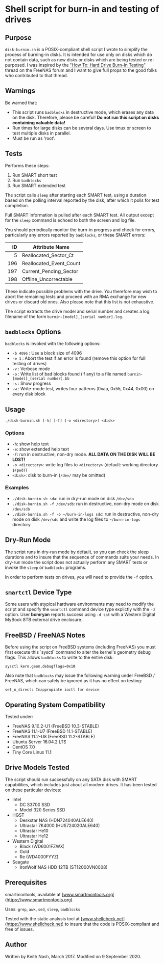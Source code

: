 # Shell script for burn-in and testing of drives

## Purpose

`disk-burnin.sh` is a POSIX-compliant shell script I wrote to simplify the process of burning-in disks. It is intended for use only on disks which do not contain data, such as new disks or disks which are being tested or re-purposed. I was inspired by the ["How To: Hard Drive Burn-In Testing"](https://forums.freenas.org/index.php?threads/how-to-hard-drive-burn-in-testing.21451/) thread on the FreeNAS forum and I want to give full props to the good folks who contributed to that thread.

## Warnings

Be warned that:

* This script runs `badblocks` in destructive mode, which erases any data on the disk. Therefore, please be careful! __Do not run this script on disks containing valuable data!__
* Run times for large disks can be several days. Use tmux or screen to test multiple disks in parallel.
* Must be run as 'root'.

## Tests

Performs these steps:

1. Run SMART short test
2. Run `badblocks`
3. Run SMART extended test

The script calls `sleep` after starting each SMART test, using a duration based on the polling interval reported by the disk, after which it polls for test completion.

Full SMART information is pulled after each SMART test. All output except for the `sleep` command is echoed to both the screen and log file.

You should periodically monitor the burn-in progress and check for errors, particularly any errors reported by `badblocks`, or these SMART errors:
  
|ID|Attribute Name|
|---:|---|
|  5|Reallocated_Sector_Ct|
|196|Reallocated_Event_Count|
|197|Current_Pending_Sector|
|198|Offline_Uncorrectable|

These indicate possible problems with the drive. You therefore may wish to abort the remaining tests and proceed with an RMA exchange for new drives or discard old ones. Also please note that this list is not exhaustive.

The script extracts the drive model and serial number and creates a log filename of the form `burnin-[model]_[serial number].log`.

## `badblocks` Options

`badblocks` is invoked with the following options:

* `-b 4096` : Use a block size of 4096
* `-e 1` : Abort the test if an error is found (remove this option for full testing of drives)
* `-v` : Verbose mode
* `-o` : Write list of bad blocks found (if any) to a file named `burnin-[model]_[serial number].bb`
* `-s` : Show progress
* `-w` : Write-mode test, writes four patterns (0xaa, 0x55, 0x44, 0x00) on every disk block

## Usage

`./disk-burnin.sh [-h] [-f] [-o <directory>] <disk>`

### Options

* `-h`: show help text
* `-e`: show extended help text
* `-f`: run in destructive, non-dry mode. **ALL DATA ON THE DISK WILL BE LOST!**
* `-o <directory>`: write log files to `<directory>` (default: working directory `$(pwd)`)
* `<disk>`: disk to burn-in (`/dev/` may be omitted)

### Examples

* `./disk-burnin.sh sda`: run in dry-run mode on disk `/dev/sda`
* `./disk-burnin.sh -f /dev/sdb`: run in destructive, non-dry mode on disk `/dev/sdb`
* `./disk-burnin.sh -f -o ~/burn-in-logs sdc`: run in destructive, non-dry mode on disk `/dev/sdc` and write the log files to `~/burn-in-logs` directory

## Dry-Run Mode

The script runs in dry-run mode by default, so you can check the sleep durations and to insure that the sequence of commands suits your needs. In dry-run mode the script does not actually perform any SMART tests or invoke the `sleep` or `badblocks` programs.

In order to perform tests on drives, you will need to provide the `-f` option.

## `smartctl` Device Type

Some users with atypical hardware environments may need to modify the script and specify the `smartctl` command device type explictly with the `-d` option. User __bcmryan__ reports success using `-d sat` with a Western Digital MyBook 8TB external drive enclosure.

## FreeBSD / FreeNAS Notes

Before using the script on FreeBSD systems (including FreeNAS) you must first execute this ´sysctl´ command to alter the kernel's geometry debug flags. This allows `badblocks` to write to the entire disk:

`sysctl kern.geom.debugflags=0x10`

Also note that `badblocks` may issue the following warning under FreeBSD / FreeNAS, which can safely be ignored as it has no effect on testing:

`set_o_direct: Inappropiate ioctl for device`

## Operating System Compatibility

Tested under:

* FreeNAS 9.10.2-U1 (FreeBSD 10.3-STABLE)
* FreeNAS 11.1-U7 (FreeBSD 11.1-STABLE)
* FreeNAS 11.2-U8 (FreeBSD 11.2-STABLE)
* Ubuntu Server 16.04.2 LTS
* CentOS 7.0
* Tiny Core Linux 11.1

## Drive Models Tested

The script should run successfully on any SATA disk with SMART capabilities, which includes just about all modern drives. It has been tested on these particular devices:

* Intel
  * DC S3700 SSD
  * Model 320 Series SSD
* HGST
  * Deskstar NAS (HDN724040ALE640)
  * Ultrastar 7K4000 (HUS724020ALE640)
  * Ultrastar He10
  * Ultrastar He12
* Western Digital
  * Black (WD6001FZWX)
  * Gold
  * Re (WD4000FYYZ)
* Seagate
  * IronWolf NAS HDD 12TB (ST12000VN0008)

## Prerequisites

smartmontools, available at [www.smartmontools.org](https://www.smartmontools.org)

Uses: `grep`, `awk`, `sed`, `sleep`, `badblocks`

Tested with the static analysis tool at [www.shellcheck.net](https://www.shellcheck.net) to insure that the code is POSIX-compliant and free of issues.

## Author

Written by Keith Nash, March 2017.
Modified on 9 September 2020.

